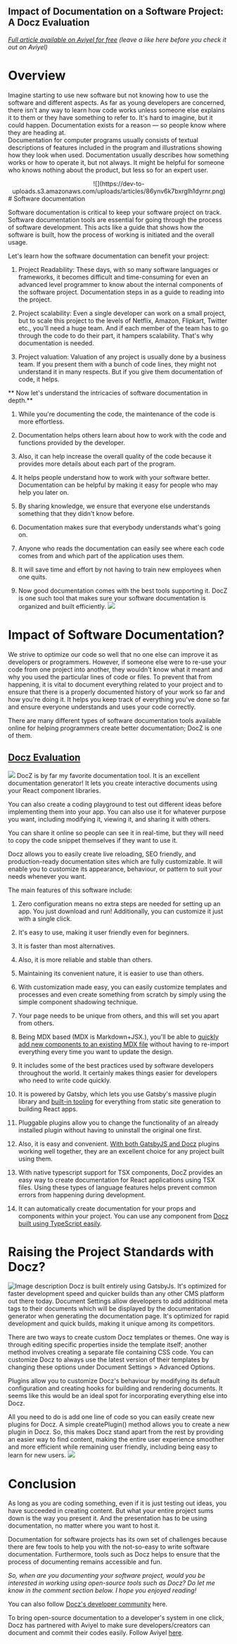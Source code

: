 ## Impact of Documentation on a Software Project: A Docz Evaluation

_[Full article available on Aviyel for free](https://aviyel.com/post/1420/impact-of-documentation-on-a-software-project-a-docz-evaluation) (leave a like here before you check it out on Aviyel)_

# Overview

Imagine starting to use new software but not knowing how to use the software and different aspects. As far as young developers are concerned, there isn't any way to learn how code works unless someone else explains it to them or they have something to refer to. It's hard to imagine, but it could happen. Documentation exists for a reason — so people know where they are heading at.  
Documentation for computer programs usually consists of textual descriptions of features included in the program and illustrations showing how they look when used. Documentation usually describes how something works or how to operate it, but not always. It might be helpful for someone who knows nothing about the product, but less so for an expert user.
<center> ![](https://dev-to-uploads.s3.amazonaws.com/uploads/articles/86ynv6k7bxrglh1dyrnr.png)
</center>
# Software documentation

Software documentation is critical to keep your software project on track. Software documentation tools are essential for going through the process of software development. This acts like a guide that shows how the software is built, how the process of working is initiated and the overall usage.

Let's learn how the software documentation can benefit your project:

1. Project Readability: These days, with so many software languages or frameworks, it becomes difficult and time-consuming for even an advanced level programmer to know about the internal components of the software project. Documentation steps in as a guide to reading into the project.

2. Project scalability: Even a single developer can work on a small project, but to scale this project to the levels of Netflix, Amazon, Flipkart, Twitter etc., you'll need a huge team. And if each member of the team has to go through the code to do their part, it hampers scalability. That's why documentation is needed.

3. Project valuation: Valuation of any project is usually done by a business team. If you present them with a bunch of code lines, they might not understand it in many respects. But if you give them documentation of code, it helps.

** Now let's understand the intricacies of software documentation in depth.**

1. While you're documenting the code, the maintenance of the code is more effortless.

2. Documentation helps others learn about how to work with the code and functions provided by the developer.

3. Also, it can help increase the overall quality of the code because it provides more details about each part of the program.

4. It helps people understand how to work with your software better. Documentation can be helpful by making it easy for people who may help you later on.

5. By sharing knowledge, we ensure that everyone else understands something that they didn't know before.

6. Documentation makes sure that everybody understands what's going on.

7. Anyone who reads the documentation can easily see where each code comes from and which part of the application uses them.

8. It will save time and effort by not having to train new employees when one quits.

9. Now good documentation comes with the best tools supporting it. DocZ is one such tool that makes sure your software documentation is organized and built efficiently.
![](https://dev-to-uploads.s3.amazonaws.com/uploads/articles/ianrpddcfnlwn517k37j.png)
 
# Impact of Software Documentation?

We strive to optimize our code so well that no one else can improve it as developers or programmers. However, if someone else were to re-use your code from one project into another, they wouldn't know what it meant and why you used the particular lines of code or files. To prevent that from happening, it is vital to document everything related to your project and to ensure that there is a properly documented history of your work so far and how you're doing it. It helps you keep track of everything you've done so far and ensure everyone understands and uses your code correctly.

There are many different types of software documentation tools available online for helping programmers create better documentation; DocZ is one of them.

## [Docz Evaluation](https://www.docz.site/)
![](https://dev-to-uploads.s3.amazonaws.com/uploads/articles/f4euh8qi1xp3jhv4j08t.png) 
DocZ is by far my favorite documentation tool. It is an excellent documentation generator! It lets you create interactive documents using your React component libraries.

You can also create a coding playground to test out different ideas before implementing them into your app. You can also use it for whatever purpose you want, including modifying it, viewing it, and sharing it with others.

You can share it online so people can see it in real-time, but they will need to copy the code snippet themselves if they want to use it.

Docz allows you to easily create live reloading, SEO friendly, and production-ready documentation sites which are fully customizable. It will enable you to customize its appearance, behaviour, or pattern to suit your needs whenever you want.

The main features of this software include:

1. Zero configuration means no extra steps are needed for setting up an app. You just download and run! Additionally, you can customize it just with a single click.

2. It's easy to use, making it user friendly even for beginners.

3. It is faster than most alternatives.

4. Also, it is more reliable and stable than others.

5. Maintaining its convenient nature, it is easier to use than others.

6. With customization made easy, you can easily customize templates and processes and even create something from scratch by simply using the simple component shadowing technique.

7. Your page needs to be unique from others, and this will set you apart from others.

8. Being MDX based (MDX is Markdown+JSX.), you'll be able to [quickly add new components to an existing MDX file](https://aviyel.com/post/1265/using-mdx-with-docz-has-never-been-this-easy) without having to re-import everything every time you want to update the design.

9. It includes some of the best practices used by software developers throughout the world. It certainly makes things easier for developers who need to write code quickly.

10. It is powered by Gatsby, which lets you use Gatsby's massive plugin library and [built-in tooling](https://www.docz.site/docs/built-in-components) for everything from static site generation to building React apps.

11. Pluggable plugins allow you to change the functionality of an already installed plugin without having to uninstall the original one first.

12. Also, it is easy and convenient. [With both GatsbyJS and Docz](https://aviyel.com/post/974/how-to-start-gatsby-documentation-with-docz) plugins working well together, they are an excellent choice for any project built using them.

13. With native typescript support for TSX components, DocZ provides an easy way to create documentation for React applications using TSX files. Using these types of language features helps prevent common errors from happening during development.

14. It can automatically create documentation for your props and components within your project. You can use any component from [Docz built using TypeScript easily](https://aviyel.com/post/824/how-to-create-a-documentation-site-and-github-page-using-docz-with-nextjs-and-typescript).

# Raising the Project Standards with Docz?
![Image description](https://dev-to-uploads.s3.amazonaws.com/uploads/articles/j9b2yhamu60rr0y35lp4.png) 
Docz is built entirely using GatsbyJs. It's optimized for faster development speed and quicker builds than any other CMS platform out there today. Document Settings allow developers to add additional meta tags to their documents which will be displayed by the documentation generator when generating the documentation page. It's optimized for rapid development and quick builds, making it unique among its competitors.

There are two ways to create custom Docz templates or themes. One way is through editing specific properties inside the template itself; another method involves creating a separate file containing CSS code. You can customize Docz to always use the latest version of their templates by changing these options under Document Settings > Advanced Options.

Plugins allow you to customize Docz's behaviour by modifying its default configuration and creating hooks for building and rendering documents. It seems like this would be an ideal spot for incorporating everything else into Docz.

All you need to do is add one line of code so you can easily create new plugins for Docz. A simple createPlugin() method allows you to create a new plugin in Docz. So, this makes Docz stand apart from the rest by providing an easier way to find content, making the entire user experience smoother and more efficient while remaining user friendly, including being easy to learn for new users.
![](https://dev-to-uploads.s3.amazonaws.com/uploads/articles/2xv1i0grhjx31kl4h79y.png)
 
# Conclusion

As long as you are coding something, even if it is just testing out ideas, you have succeeded in creating content. But what your entire project sums down is the way you present it. And the presentation has to be using documentation, no matter where you want to host it.

Documentation for software projects has its own set of challenges because there are few tools to help you with the not-so-easy to write software documentation. Furthermore, tools such as Docz helps to ensure that the process of documenting remains accessible and fun.

_So, when are you documenting your software project, would you be interested in working using open-source tools such as Docz?
Do let me know in the comment section below.  I hope you enjoyed reading!_

You can also follow [Docz's developer community](https://dev.to/rajdeepc/documenting-react-components-with-docz-531p) here.

To bring open-source documentation to a developer's system in one click, Docz has partnered with Aviyel to make sure developers/creators can document and commit their codes easily. Follow Aviyel [here](https://aviyel.com/discussions).
